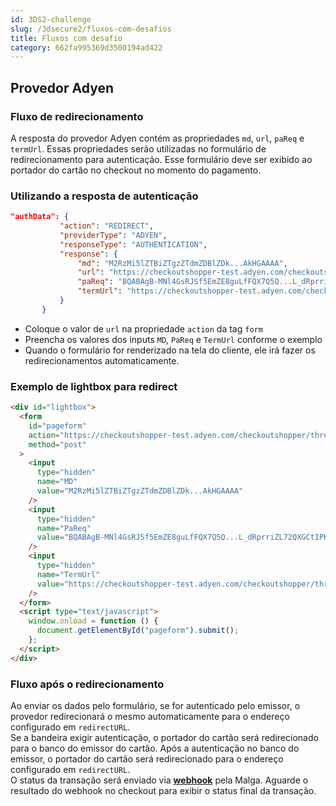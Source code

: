 ```yaml
---
id: 3DS2-challenge
slug: /3dsecure2/fluxos-com-desafios
title: Fluxos com desafio
category: 662fa995369d3500194ad422
---
```


## Provedor Adyen

### Fluxo de redirecionamento

A resposta do provedor Adyen contém as propriedades `md`, `url`, `paReq` e `termUrl`. Essas propriedades serão utilizadas
no formulário de redirecionamento para autenticação. Esse formulário deve ser exibido ao portador do cartão no checkout no momento do pagamento.

### Utilizando a resposta de autenticação

```json
"authData": {
           "action": "REDIRECT",
           "providerType": "ADYEN",
           "responseType": "AUTHENTICATION",
           "response": {
               "md": "M2RzMi5lZTBiZTgzZTdmZDBlZDk...AkHGAAAA",
               "url": "https://checkoutshopper-test.adyen.com/checkoutshopper/threeDS2.shtml?pspReference=8636772643981111",
               "paReq": "BQABAgB-MNl4GsRJSf5EmZE8guLfFQX7Q5Q...L_dRprriZL72QXGCtIPK-Hd",
               "termUrl": "https://checkoutshopper-test.adyen.com/checkoutshopper/threeDS/return/H4sIAAAAAAAA_..."
           }
       }
```

- Coloque o valor de `url` na propriedade `action` da tag `form`
- Preencha os valores dos inputs `MD`, `PaReq` e `TermUrl` conforme o exemplo
- Quando o formulário for renderizado na tela do cliente, ele irá fazer os redirecionamentos automaticamente.

### Exemplo de lightbox para redirect

```html
<div id="lightbox">
  <form
    id="pageform"
    action="https://checkoutshopper-test.adyen.com/checkoutshopper/threeDS2.shtml?pspReference=8636772643981111"
    method="post"
  >
    <input
      type="hidden"
      name="MD"
      value="M2RzMi5lZTBiZTgzZTdmZDBlZDk...AkHGAAAA"
    />
    <input
      type="hidden"
      name="PaReq"
      value="BQABAgB-MNl4GsRJSf5EmZE8guLfFQX7Q5Q...L_dRprriZL72QXGCtIPK-Hd"
    />
    <input
      type="hidden"
      name="TermUrl"
      value="https://checkoutshopper-test.adyen.com/checkoutshopper/threeDS/return/H4sIAAAAAAAA_y3P2ZJrQAAA0L_JW6qsCQ95QNtGmiFmRL8oxNL2QYf29XNv1Zw_OBDcIBccEIsdClWMwupA4atHQO0QaDnY5NQLc96L_N0F_g4b_UCRzrmRz0BQUdi4bXz4mxfGFPb6BkOFR43aIzNm4v67vjc2sYTFVv4kO-c-NqL56sNIhBl6_VYgkpJaRYH8o9Bx4UZjj3qINkTTe8JjTsDSpwzI66ozCC-dR7ilc_jWylgcZiBoAwNr4_zk9TUx1tmdtJ95ZI2qsyRLE3keJiOmbYxHjOuCMubZuRPuGfUPMSzLyfE1X-He4vtjcDPr67tLbONVotwMcTYIHg4A6crOqq6qCdXHOXgWg0s3i3kL3tmlXc4KOlHxtoL-LcmsLdrAzCSYDNq-UaW1zP_nEx7WoprTFY_DLZ1wkpK1Pk3LFBRlMRdDXtykC3-5XrmLwMsS-89pwdXNPe7eh9vWYiCRdjlkH1bq4dSN49NPQeTDSDqmfhpZVNi_YAmF1MYBAAA"
    />
  </form>
  <script type="text/javascript">
    window.onload = function () {
      document.getElementById("pageform").submit();
    };
  </script>
</div>
```

### Fluxo após o redirecionamento

Ao enviar os dados pelo formulário, se for autenticado pelo emissor, o provedor redirecionará o
mesmo automaticamente para o endereço configurado em `redirectURL`.  
Se a bandeira exigir autenticação, o portador do cartão será redirecionado para o banco do emissor do cartão.
Após a autenticação no banco do emissor, o portador do cartão será redirecionado para o endereço configurado em `redirectURL`.  
O status da transação será enviado via [**webhook**](/docs/webhooks) pela Malga.
Aguarde o resultado do webhook no checkout para exibir o status final da transação.
